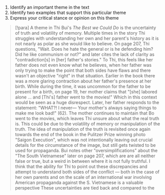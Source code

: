 1. Identify an important theme in the text
2. Identify two examples that support this particular theme
3. Express your critical stance or opinion on this theme

> [!para]
> A theme in Thi Bui's *The Best we Could Do* is the uncertainty of truth and volatility of memory. Multiple times in the story Thi struggles with understanding her own and her parent's history as it is not nearly as polar as she would like to believe. On page 207, Thi questions, "Wait. Does he hate the general or is he defending him? Did he like communism or not?" and later cites the lack of clarity as "contradiction[s] in [her] father's stories." To Thi, this feels like her father does not even know what he believes, when her father was only trying to make the point that both sides have flaws and there wasn't an objective "right" in that situation. Earlier in the book there was a more glaring contraction about her father's presence at her birth. While during the time, it was uncommon for the father to be present for a birth, on page 19, her mother claims that "[she] labored alone … and [Thi's] father went to the movies!" Which in this context would be seen as a huge disrespect. Later, her father responds to the statement: "WHAT?! I never— Your mother's always saying things to make me look bad!" (62). The mother continues to maintain that Bo went to the movies, which leaves Thi unsure about what the real truth is. This could be due to the volatility of memory or manipulation of the truth. The idea of manipulation of the truth is revisited once again towards the end of the book in the Pulitzer Prize winning photo "Saigon Execution", which was not intentionally leaving out crucial details for the circumstance of the image, but still gets twisted to be used for propaganda. Bui notes other "oversimplifications" about the "The South Vietnamese" later on page 207, which are are all neither false or true, but a weird in between where it is not fully truthful. I think that the ability for Thi to point out these discrepancies and attempt to understand both sides of the conflict — both in the case of her own parents and on the scale of an international war involving American propaganda against the S. Vietnamese is a valuable perspective These uncertainties are tied back and compared to the 